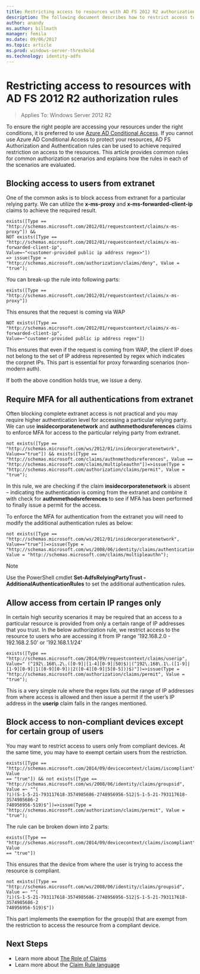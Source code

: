 ```yaml
---
title: Restricting access to resources with AD FS 2012 R2 authorization rules
description: The following document describes how to restrict access to auth rules.
author: anandy
ms.author: billmath
manager: femila
ms.date: 09/06/2017
ms.topic: article
ms.prod: windows-server-threshold
ms.technology: identity-adfs
---
```


# Restricting access to resources with AD FS 2012 R2 authorization rules

>Applies To: Windows Server 2012 R2

To ensure the right people are accessing your resources under the right conditions, it is preferred to use [Azure AD Conditional Access](https://docs.microsoft.com/azure/active-directory/active-directory-conditional-access). If you cannot use Azure AD Conditional Access to protect your resources, AD FS Authorization and Authentication rules can be used to achieve required restriction on access to the resources. This article provides common rules for common authorization scenarios and explains how the rules in each of the scenarios are evaluated.

## Blocking access to users from extranet
One of the common asks is to block access from extranet for a particular relying party. We can utilize the **x-ms-proxy** and **x-ms-forwarded-client-ip** claims to achieve the required result.


    exists([Type == "http://schemas.microsoft.com/2012/01/requestcontext/claims/x-ms-proxy"]) &&
    NOT exists([Type == "http://schemas.microsoft.com/2012/01/requestcontext/claims/x-ms-forwarded-client-ip",
    Value=~"<customer-provided public ip address regex>"])
    => issue(Type = "http://schemas.microsoft.com/authorization/claims/deny", Value = "true"); 

You can break-up the rule into following parts:

    exists([Type == "http://schemas.microsoft.com/2012/01/requestcontext/claims/x-ms-proxy"])

This ensures that the request is coming via WAP

    NOT exists([Type == "http://schemas.microsoft.com/2012/01/requestcontext/claims/x-ms-forwarded-client-ip",
    Value=~"customer-provided public ip address regex"])

This ensures that even if the request is coming from WAP, the client IP does not belong to the set of IP address represented by regex which indicates the corpnet IPs. This part is essential for proxy forwarding scenarios (non-modern auth).

If both the above condition holds true, we issue a deny.

## Require MFA for all authentications from extranet
Often blocking complete extranet access is not practical and you may require higher authentication level for accessing a particular relying party. We can use **insidecorporatenetwork** and **authnmethodsreferences** claims to enforce MFA for access to the particular relying party from extranet.

    not exists([Type == 
    "http://schemas.microsoft.com/ws/2012/01/insidecorporatenetwork",
    Value=="true"]) && exists([Type ==
    "http://schemas.microsoft.com/claims/authnmethodsreferences", Value ==
    "http://schemas.microsoft.com/claims/multipleauthn"])=>issue(Type =
    "http://schemas.microsoft.com/authorization/claims/permit", Value = "true");

In this rule, we are checking if the claim **insidecorporatenetwork** is absent – indicating the authentication is coming from the extranet and combine it with check for **authnmethodsreferences** to see if MFA has been performed to finally issue a permit for the access.

To enforce the MFA for authentication from the extranet you will need to modify the additional authentication rules as below:

    not exists([Type ==
    "http://schemas.microsoft.com/ws/2012/01/insidecorporatenetwork",
    Value=="true"])=>issue(Type =
    "http://schemas.microsoft.com/ws/2008/06/identity/claims/authenticationmethod",
    Value = "http://schemas.microsoft.com/claims/multipleauthn");

> [!NOTE]
> Use the PowerShell cmdlet **Set-AdfsRelyingPartyTrust -AdditionalAuthenticationRules** to set the additional authentication rules.

## Allow access from certain IP ranges only
In certain high security scenarios it may be required that an access to a particular resource is provided from only a certain range of IP addresses that you trust. In the below authorization rule, we restrict access to the resource to users who are accessing it from IP range '192.168.2.0 - 192.168.2.50' or '192.168.1.1/24'

    exists([Type ==
    "http://schemas.microsoft.com/2014/09/requestcontext/claims/userip",
    Value=" (^192\.168\.2\.([0-9]|[1-4][0-9]|50)$)|(^192\.168\.1\.([1-9]|[1-9][0-9]|1([0-9][0-9])|2([0-4][0-9]|5[0-5]))$)"])=>issue(Type =
    "http://schemas.microsoft.com/authorization/claims/permit", Value = "true");

This is a very simple rule where the regex lists out the range of IP addresses from where access is allowed and then issue a permit if the user’s IP address in the **userip** claim falls in the ranges mentioned.

## Block access to non-compliant devices except for certain group of users
You may want to restrict access to users only from compliant devices. At the same time, you may have to exempt certain users from the restriction. 

    exists([Type ==
    "http://schemas.microsoft.com/2014/09/devicecontext/claims/iscompliant", Value
    == "true"]) && not exists([Type ==
    "http://schemas.microsoft.com/ws/2008/06/identity/claims/groupsid", Value =~ "^(
    ?i)(S-1-5-21-793117618-3574985686-2748956956-512|S-1-5-21-793117618-3574985686-2
    748956956-519)$"])=>issue(Type =
    "http://schemas.microsoft.com/authorization/claims/permit", Value = "true");

The rule can be broken down into 2 parts:
    
    exists([Type ==
    "http://schemas.microsoft.com/2014/09/devicecontext/claims/iscompliant", Value
    == "true"])

This ensures that the device from where the user is trying to access the resource is compliant.

    not exists([Type ==
    "http://schemas.microsoft.com/ws/2008/06/identity/claims/groupsid", Value =~ "^(
    ?i)(S-1-5-21-793117618-3574985686-2748956956-512|S-1-5-21-793117618-3574985686-2
    748956956-519)$"])
This part implements the exemption for the group(s) that are exempt from the restriction to access the resource from a compliant device.

## Next Steps
- Learn more about [The Role of Claims](../technical-reference/The-Role-of-Claims.md)
- Learn more about the [Claim Rule language](../technical-reference/The-Role-of-the-Claim-Rule-Language.md)
